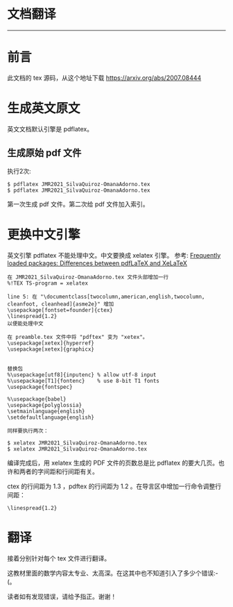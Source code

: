 # 文档翻译
* * *

# 前言

此文档的 tex 源码，从这个地址下载 
https://arxiv.org/abs/2007.08444

# 生成英文原文
英文文档默认引擎是 pdflatex。

## 生成原始 pdf 文件
执行2次:
```
$ pdflatex JMR2021_SilvaQuiroz-OmanaAdorno.tex
$ pdflatex JMR2021_SilvaQuiroz-OmanaAdorno.tex
```

第一次生成 pdf 文件。第二次给 pdf 文件加入索引。


# 更换中文引擎
英文引擎 pdflatex 不能处理中文。中文要换成 xelatex 引擎。
参考:
[Frequently loaded packages: Differences between pdfLaTeX and XeLaTeX](https://tex.stackexchange.com/questions/2984/frequently-loaded-packages-differences-between-pdflatex-and-xelatex)

```
在 JMR2021_SilvaQuiroz-OmanaAdorno.tex 文件头部增加一行
%!TEX TS-program = xelatex

line 5: 在 "\documentclass[twocolumn,american,english,twocolumn, cleanfoot, cleanhead]{asme2e}" 增加
\usepackage[fontset=founder]{ctex}
\linespread{1.2}
以便能处理中文

在 preamble.tex 文件中将 "pdftex" 变为 "xetex"。 
\usepackage[xetex]{hyperref}
\usepackage[xetex]{graphicx}


替换包
%\usepackage[utf8]{inputenc} % allow utf-8 input
%\usepackage[T1]{fontenc}    % use 8-bit T1 fonts
\usepackage{fontspec}

%\usepackage{babel}
\usepackage{polyglossia}
\setmainlanguage{english}
\setdefaultlanguage{english}

同样要执行两次：

$ xelatex JMR2021_SilvaQuiroz-OmanaAdorno.tex
$ xelatex JMR2021_SilvaQuiroz-OmanaAdorno.tex
```

编译完成后，用 xelatex 生成的 PDF 文件的页数总是比 pdflatex 的要大几页。也许和两者的字间距和行间距有关。

ctex 的行间距为 1.3 ，pdftex 的行间距为 1.2 。在导言区中增加一行命令调整行间距：
```
\linespread{1.2}
```

# 翻译

接着分别针对每个 tex 文件进行翻译。

这教材里面的数学内容太专业、太高深。在这其中也不知道引入了多少个错误:-(。

读者如有发现错误，请给予指正。谢谢！

